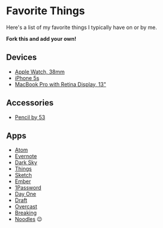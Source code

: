 # Favorite Things

Here's a list of my favorite things I typically have on or by me.

**Fork this and add your own!**

## Devices

- [Apple Watch, 38mm](http://www.apple.com/watch)
- [iPhone 5s](http://www.apple.com/iphone)
- [MacBook Pro with Retina Display, 13"](http://www.apple.com/macbook-pro)

## Accessories

- [Pencil by 53](https://www.fiftythree.com/pencil)

## Apps

- [Atom](http://atom.io)
- [Evernote](https://evernote.com)
- [Dark Sky](http://forecast.io)
- [Things](http://www.culturedcode.com)
- [Sketch](http://bohemiancoding.com/sketch)
- [Ember](http://realmacsoftware.com/ember)
- [1Password](https://agilebits.com/onepassword)
- [Day One](http://dayoneapp.com)
- [Draft](https://draftin.com)
- [Overcast](http://overcast.fm)
- [Breaking](http://itsbreaking.com)
- [Noodles](http://www.getnoodl.es/?ref=favs) :wink:
